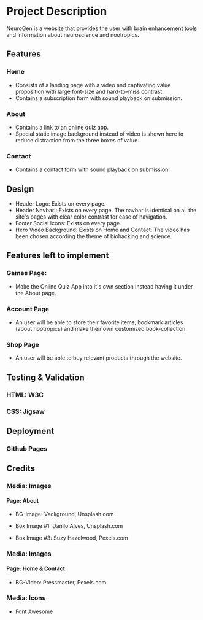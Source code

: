 # Project Description

NeuroGen is a website that provides the user with brain enhancement tools and information about neuroscience and nootropics.

## Features

### Home
- Consists of a landing page with a video and captivating value proposition with large font-size and hard-to-miss contrast.
- Contains a subscription form with sound playback on submission.

### About 
- Contains a link to an online quiz app.
- Special static image background instead of video is shown here to reduce distraction from the three boxes of value.

### Contact
- Contains a contact form with sound playback on submission.

## Design 
- Header Logo: Exists on every page.
- Header Navbar:: Exists on every page. The navbar is identical on all the site's pages with clear color contrast for ease of navigation.
- Footer Social Icons: Exists on every page.
- Hero Video Background: Exists on Home and Contact. The video has been chosen according the theme of biohacking and science.

## Features left to implement
### Games Page: 
- Make the Online Quiz App into it's own section instead having it under the About page.
### Account Page
- An user will be able to store their favorite items, bookmark articles (about nootropics) and make their own customized book-collection.
### Shop Page
- An user will be able to buy relevant products through the website.
## Testing & Validation

### HTML: W3C

### CSS: Jigsaw

## Deployment
### Github Pages

## Credits
### Media: Images
#### Page: About
- BG-Image: Vackground, Unsplash.com

- Box Image #1: Danilo Alves, Unsplash.com

- Box Image #3: Suzy Hazelwood, Pexels.com

### Media: Images
#### Page: Home & Contact
- BG-Video: Pressmaster, Pexels.com

### Media: Icons
- Font Awesome 
